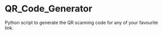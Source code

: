 # QR_Code_Generator
Python script to generate the QR scanning code for any of your favourite link. 
